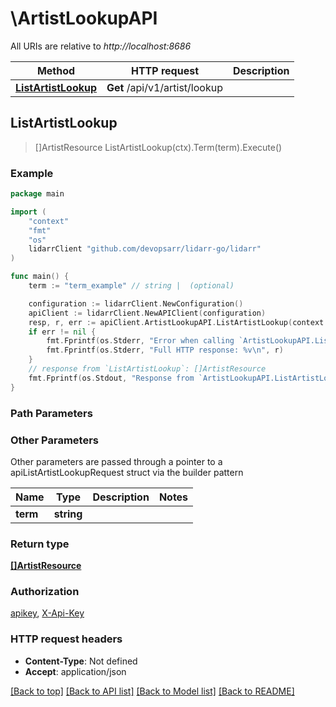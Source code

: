 # \ArtistLookupAPI

All URIs are relative to *http://localhost:8686*

Method | HTTP request | Description
------------- | ------------- | -------------
[**ListArtistLookup**](ArtistLookupAPI.md#ListArtistLookup) | **Get** /api/v1/artist/lookup | 



## ListArtistLookup

> []ArtistResource ListArtistLookup(ctx).Term(term).Execute()



### Example

```go
package main

import (
	"context"
	"fmt"
	"os"
	lidarrClient "github.com/devopsarr/lidarr-go/lidarr"
)

func main() {
	term := "term_example" // string |  (optional)

	configuration := lidarrClient.NewConfiguration()
	apiClient := lidarrClient.NewAPIClient(configuration)
	resp, r, err := apiClient.ArtistLookupAPI.ListArtistLookup(context.Background()).Term(term).Execute()
	if err != nil {
		fmt.Fprintf(os.Stderr, "Error when calling `ArtistLookupAPI.ListArtistLookup``: %v\n", err)
		fmt.Fprintf(os.Stderr, "Full HTTP response: %v\n", r)
	}
	// response from `ListArtistLookup`: []ArtistResource
	fmt.Fprintf(os.Stdout, "Response from `ArtistLookupAPI.ListArtistLookup`: %v\n", resp)
}
```

### Path Parameters



### Other Parameters

Other parameters are passed through a pointer to a apiListArtistLookupRequest struct via the builder pattern


Name | Type | Description  | Notes
------------- | ------------- | ------------- | -------------
 **term** | **string** |  | 

### Return type

[**[]ArtistResource**](ArtistResource.md)

### Authorization

[apikey](../README.md#apikey), [X-Api-Key](../README.md#X-Api-Key)

### HTTP request headers

- **Content-Type**: Not defined
- **Accept**: application/json

[[Back to top]](#) [[Back to API list]](../README.md#documentation-for-api-endpoints)
[[Back to Model list]](../README.md#documentation-for-models)
[[Back to README]](../README.md)

